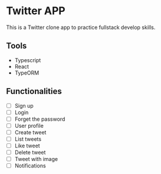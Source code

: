 # Twitter APP

This is a Twitter clone app to practice fullstack develop skills.

## Tools

- Typescript
- React
- TypeORM

## Functionalities

- [ ] Sign up
- [ ] Login
- [ ] Forget the password
- [ ] User profile
- [ ] Create tweet
- [ ] List tweets
- [ ] Like tweet
- [ ] Delete tweet
- [ ] Tweet with image
- [ ] Notifications
